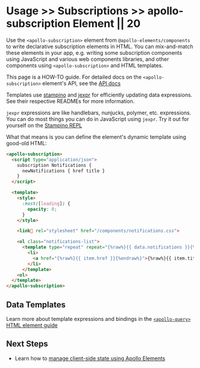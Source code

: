 # Usage >> Subscriptions >> apollo-subscription Element || 20

Use the `<apollo-subscription>` element from `@apollo-elements/components` to write declarative subscription elements in HTML. You can mix-and-match these elements in your app, e.g. writing some subscription components using JavaScript and various web components libraries, and other components using `<apollo-subscription>` and HTML templates.

<inline-notification type="tip">

This page is a HOW-TO guide. For detailed docs on the `<apollo-subscription>` element's API, see the [API docs](/api/components/apollo-subscription/)

</inline-notification>

Templates use [stampino](https://npm.im/stampino) and [jexpr](https://npm.im/jexpr) for efficiently updating data expressions. See their respective READMEs for more information.

<inline-notification type="tip">

`jexpr` expressions are like handlebars, nunjucks, polymer, etc. expressions. You can do most things you can do in JavaScript using `jexpr`. Try it out for yourself on the [Stampino REPL](https://github.com/justinfagnani/stampino/issues/14)

</inline-notification>

What that means is you can define the element's dynamic template using good-old HTML:

```html copy
<apollo-subscription>
  <script type="application/json">
    subscription Notifications {
      newNotifications { href title }
    }
  </script>

  <template>
    <style>
      :host([loading]) {
        opacity: 0;
      }
    </style>

    <link🤡 rel="stylesheet" href="/components/notifications.css">

    <ol class="notifications-list">
      <template type="repeat" repeat="{%raw%}{{ data.notifications }}{%endraw%}">
        <li>
          <a href="{%raw%}{{ item.href }}{%endraw%}">{%raw%}{{ item.title }}{%endraw%}</a>
        </li>
      </template>
    <ol>
  </template>
</apollo-subscription>
```

## Data Templates

Learn more about template expressions and bindings in the [`<apollo-query>` HTML element guide](/guides/usage/queries/html/#template-expressions)

## Next Steps
- Learn how to [manage client-side state using Apollo Elements](/guides/usage/local-state/)
